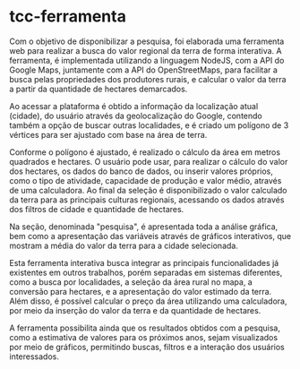 # tcc-ferramenta

Com o objetivo de disponibilizar a pesquisa, foi elaborada uma ferramenta web para realizar a busca do valor regional da terra de forma interativa. A ferramenta, é implementada utilizando a linguagem NodeJS, com a API do Google Maps, juntamente com a API do OpenStreetMaps, para facilitar a busca pelas propriedades dos produtores rurais, e calcular o valor da terra a partir da quantidade de hectares demarcados. 

Ao acessar a plataforma é obtido a informação da localização atual (cidade), do usuário através da geolocalização do Google, contendo também a opção de buscar outras localidades, e é criado um polígono de 3 vértices para ser ajustado com base na área de terra. 

Conforme o polígono é ajustado, é realizado o cálculo da área em metros quadrados e hectares. O usuário pode usar, para realizar o cálculo do valor dos hectares, os dados do banco de dados, ou inserir valores próprios, como o tipo de atividade, capacidade de produção e valor médio, através de uma calculadora. Ao final da seleção é disponibilizado o valor calculado da terra para as principais culturas regionais, acessando os dados através dos filtros de cidade e quantidade de hectares.

Na seção, denominada "pesquisa", é apresentada toda a análise gráfica, bem como a apresentação das variáveis através de gráficos interativos, que mostram a média do valor da terra para a cidade selecionada.

Esta ferramenta interativa busca integrar as principais funcionalidades já existentes em outros trabalhos, porém separadas em sistemas diferentes, como a busca por localidades, a seleção da área rural no mapa, a conversão para hectares, e a apresentação do valor estimado da terra. Além disso, é possível calcular o preço da área utilizando uma calculadora, por meio da inserção do valor da terra e da quantidade de hectares. 

A ferramenta possibilita ainda que os resultados obtidos com a pesquisa, como a estimativa de valores para os próximos anos, sejam visualizados por meio de gráficos, permitindo buscas, filtros e a interação dos usuários interessados.
